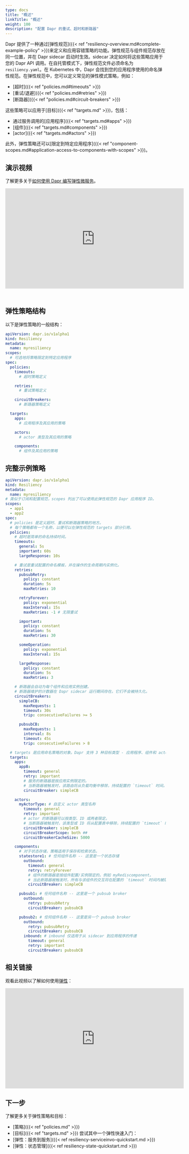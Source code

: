 ```yaml
---
type: docs
title: "概述"
linkTitle: "概述"
weight: 100
description: "配置 Dapr 的重试、超时和断路器"
---
```


Dapr 提供了一种通过[弹性规范]({{< ref "resiliency-overview.md#complete-example-policy" >}})来定义和应用容错策略的功能。弹性规范与组件规范存放在同一位置，并在 Dapr sidecar 启动时生效。sidecar 决定如何将这些策略应用于您的 Dapr API 调用。在自托管模式下，弹性规范文件必须命名为 `resiliency.yaml`。在 Kubernetes 中，Dapr 会找到您的应用程序使用的命名弹性规范。在弹性规范中，您可以定义常见的弹性模式策略，例如：

- [超时]({{< ref "policies.md#timeouts" >}})
- [重试/退避]({{< ref "policies.md#retries" >}})
- [断路器]({{< ref "policies.md#circuit-breakers" >}})

这些策略可以应用于[目标]({{< ref "targets.md" >}})，包括：

- 通过服务调用的[应用程序]({{< ref "targets.md#apps" >}})
- [组件]({{< ref "targets.md#components" >}})
- [actor]({{< ref "targets.md#actors" >}})

此外，弹性策略还可以[限定到特定应用程序]({{< ref "component-scopes.md#application-access-to-components-with-scopes" >}})。

## 演示视频

了解更多关于[如何使用 Dapr 编写弹性微服务](https://youtu.be/uC-4Q5KFq98?si=JSUlCtcUNZLBM9rW)。

<iframe width="560" height="315" src="https://www.youtube-nocookie.com/embed/uC-4Q5KFq98?si=JSUlCtcUNZLBM9rW" title="YouTube video player" style="padding-bottom:25px;" frameborder="0" allow="accelerometer; autoplay; clipboard-write; encrypted-media; gyroscope; picture-in-picture; web-share" allowfullscreen></iframe>

## 弹性策略结构

以下是弹性策略的一般结构：

```yaml
apiVersion: dapr.io/v1alpha1
kind: Resiliency
metadata:
  name: myresiliency
scopes:
  # 可选地将策略限定到特定应用程序
spec:
  policies:
    timeouts:
      # 超时策略定义

    retries:
      # 重试策略定义

    circuitBreakers:
      # 断路器策略定义

  targets:
    apps:
      # 应用程序及其应用的策略

    actors:
      # actor 类型及其应用的策略

    components:
      # 组件及其应用的策略
```

## 完整示例策略

```yaml
apiVersion: dapr.io/v1alpha1
kind: Resiliency
metadata:
  name: myresiliency
# 类似于订阅和配置规范，scopes 列出了可以使用此弹性规范的 Dapr 应用程序 ID。
scopes:
  - app1
  - app2
spec:
  # policies 是定义超时、重试和断路器策略的地方。
  # 每个策略都有一个名称，以便可以在弹性规范的 targets 部分引用。
  policies:
    # 超时是简单的命名持续时间。
    timeouts:
      general: 5s
      important: 60s
      largeResponse: 10s

    # 重试是重试配置的命名模板，并在操作的生命周期内实例化。
    retries:
      pubsubRetry:
        policy: constant
        duration: 5s
        maxRetries: 10

      retryForever:
        policy: exponential
        maxInterval: 15s
        maxRetries: -1 # 无限重试

      important:
        policy: constant
        duration: 5s
        maxRetries: 30

      someOperation:
        policy: exponential
        maxInterval: 15s

      largeResponse:
        policy: constant
        duration: 5s
        maxRetries: 3

    # 断路器会自动为每个组件和应用实例创建。
    # 断路器维护的计数器在 Dapr sidecar 运行期间存在。它们不会被持久化。
    circuitBreakers:
      simpleCB:
        maxRequests: 1
        timeout: 30s 
        trip: consecutiveFailures >= 5

      pubsubCB:
        maxRequests: 1
        interval: 8s
        timeout: 45s
        trip: consecutiveFailures > 8

  # targets 是应用命名策略的对象。Dapr 支持 3 种目标类型 - 应用程序、组件和 actor
  targets:
    apps:
      appB:
        timeout: general
        retry: important
        # 服务的断路器是按应用实例限定的。
        # 当断路器被触发时，该路由将从负载均衡中移除，持续配置的 `timeout` 时间。
        circuitBreaker: simpleCB

    actors:
      myActorType: # 自定义 actor 类型名称
        timeout: general
        retry: important
        # actor 的断路器可以按类型、ID 或两者限定。
        # 当断路器被触发时，该类型或 ID 将从配置表中移除，持续配置的 `timeout` 时间。
        circuitBreaker: simpleCB
        circuitBreakerScope: both ## 
        circuitBreakerCacheSize: 5000

    components:
      # 对于状态存储，策略适用于保存和检索状态。
      statestore1: # 任何组件名称 -- 这里是一个状态存储
        outbound:
          timeout: general
          retry: retryForever
          # 组件的断路器是按组件配置/实例限定的。例如 myRediscomponent。
          # 当此断路器被触发时，所有与该组件的交互将在配置的 `timeout` 时间内被阻止。
          circuitBreaker: simpleCB

      pubsub1: # 任何组件名称 -- 这里是一个 pubsub broker
        outbound:
          retry: pubsubRetry
          circuitBreaker: pubsubCB

      pubsub2: # 任何组件名称 -- 这里是另一个 pubsub broker
        outbound:
          retry: pubsubRetry
          circuitBreaker: pubsubCB
        inbound: # inbound 仅适用于从 sidecar 到应用程序的传递
          timeout: general
          retry: important
          circuitBreaker: pubsubCB
```

## 相关链接

观看此视频以了解如何使用[弹性](https://www.youtube.com/watch?t=184&v=7D6HOU3Ms6g&feature=youtu.be)：

<div class="embed-responsive embed-responsive-16by9">
<iframe width="560" height="315" src="https://www.youtube-nocookie.com/embed/7D6HOU3Ms6g?start=184" title="YouTube video player" frameborder="0" allow="accelerometer; autoplay; clipboard-write; encrypted-media; gyroscope; picture-in-picture; web-share" allowfullscreen></iframe>
</div>

## 下一步
了解更多关于弹性策略和目标：
 - [策略]({{< ref "policies.md" >}})
 - [目标]({{< ref "targets.md" >}})
尝试其中一个弹性快速入门：
- [弹性：服务到服务]({{< ref resiliency-serviceinvo-quickstart.md >}})
- [弹性：状态管理]({{< ref resiliency-state-quickstart.md >}})